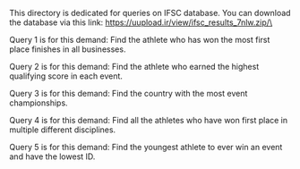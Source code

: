 This directory is dedicated for queries on IFSC database. You can download the database via this link: https://uupload.ir/view/ifsc_results_7nlw.zip/\

Query 1 is for this demand:
Find the athlete who has won the most first place finishes in all businesses.

Query 2 is for this demand:
Find the athlete who earned the highest qualifying score in each event.

Query 3 is for this demand:
Find the country with the most event championships.

Query 4 is for this demand:
Find all the athletes who have won first place in multiple different disciplines.

Query 5 is for this demand:
Find the youngest athlete to ever win an event and have the lowest ID.
